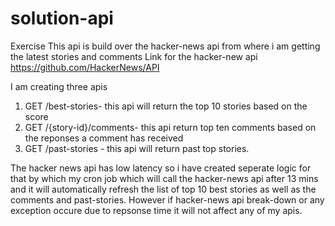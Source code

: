 # solution-api
Exercise 
This api is build over the hacker-news api from where i am getting the latest stories and comments
Link for the hacker-new api https://github.com/HackerNews/API

I am creating three apis 
  1) GET /best-stories- this api will return the top 10 stories based on the score 
  2) GET /{story-id}/comments-  this api return top ten comments based on the reponses a comment has received
  3) GET /past-stories - this api will return past top stories.
  
The hacker news api has low latency so i have created seperate logic for that by which my cron job which will call the hacker-news api after 13 mins and it will automatically refresh the list of top 10 best stories as well as the comments and past-stories. However if hacker-news api break-down or any exception occure due to repsonse time it will not affect any of my apis.
